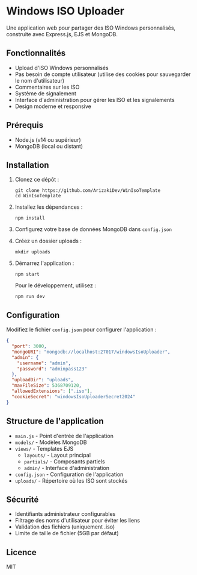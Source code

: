 # Windows ISO Uploader

Une application web pour partager des ISO Windows personnalisés, construite avec Express.js, EJS et MongoDB.

## Fonctionnalités

- Upload d'ISO Windows personnalisés
- Pas besoin de compte utilisateur (utilise des cookies pour sauvegarder le nom d'utilisateur)
- Commentaires sur les ISO
- Système de signalement
- Interface d'administration pour gérer les ISO et les signalements
- Design moderne et responsive

## Prérequis

- Node.js (v14 ou supérieur)
- MongoDB (local ou distant)

## Installation

1. Clonez ce dépôt :
   ```
   git clone https://github.com/ArizakiDev/WinIsoTemplate
   cd WinIsoTemplate
   ```

2. Installez les dépendances :
   ```
   npm install
   ```

3. Configurez votre base de données MongoDB dans `config.json`

4. Créez un dossier uploads :
   ```
   mkdir uploads
   ```

5. Démarrez l'application :
   ```
   npm start
   ```
   
   Pour le développement, utilisez :
   ```
   npm run dev
   ```

## Configuration

Modifiez le fichier `config.json` pour configurer l'application :

```json
{
  "port": 3000,
  "mongoURI": "mongodb://localhost:27017/windowsIsoUploader",
  "admin": {
    "username": "admin",
    "password": "adminpass123"
  },
  "uploadDir": "uploads",
  "maxFileSize": 5368709120,
  "allowedExtensions": [".iso"],
  "cookieSecret": "windowsIsoUploaderSecret2024"
}
```

## Structure de l'application

- `main.js` - Point d'entrée de l'application
- `models/` - Modèles MongoDB
- `views/` - Templates EJS
  - `layouts/` - Layout principal
  - `partials/` - Composants partiels
  - `admin/` - Interface d'administration
- `config.json` - Configuration de l'application
- `uploads/` - Répertoire où les ISO sont stockés

## Sécurité

- Identifiants administrateur configurables
- Filtrage des noms d'utilisateur pour éviter les liens
- Validation des fichiers (uniquement .iso)
- Limite de taille de fichier (5GB par défaut)

## Licence

MIT 
